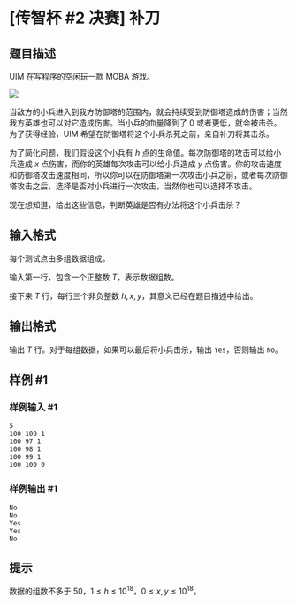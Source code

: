 # [传智杯 #2 决赛] 补刀

## 题目描述

UIM 在写程序的空闲玩一款 MOBA 游戏。

![](https://cdn.luogu.com.cn/upload/image_hosting/j6t4jmrd.png)

当敌方的小兵进入到我方防御塔的范围内，就会持续受到防御塔造成的伤害；当然我方英雄也可以对它造成伤害。当小兵的血量降到了 0 或者更低，就会被击杀。为了获得经验，UIM 希望在防御塔将这个小兵杀死之前，亲自补刀将其击杀。

为了简化问题，我们假设这个小兵有 $h$ 点的生命值。每次防御塔的攻击可以给小兵造成 $x$ 点伤害，而你的英雄每次攻击可以给小兵造成 $y$ 点伤害。你的攻击速度和防御塔攻击速度相同，所以你可以在防御塔第一次攻击小兵之前，或者每次防御塔攻击之后，选择是否对小兵进行一次攻击，当然你也可以选择不攻击。

现在想知道，给出这些信息，判断英雄是否有办法将这个小兵击杀？

## 输入格式

每个测试点由多组数据组成。

输入第一行，包含一个正整数 $T$，表示数据组数。

接下来 $T$ 行，每行三个非负整数 $h,x,y$，其意义已经在题目描述中给出。

## 输出格式

输出 $T$ 行。对于每组数据，如果可以最后将小兵击杀，输出 `Yes`，否则输出 `No`。

## 样例 #1

### 样例输入 #1
```
5
100 100 1
100 97 1
100 98 1
100 99 1
100 100 0
```

### 样例输出 #1

```
No
No
Yes
Yes
No
```

## 提示

数据的组数不多于 50，$1\le h \le 10^{18}$，$0\le x,y \le 10^{18}$。
